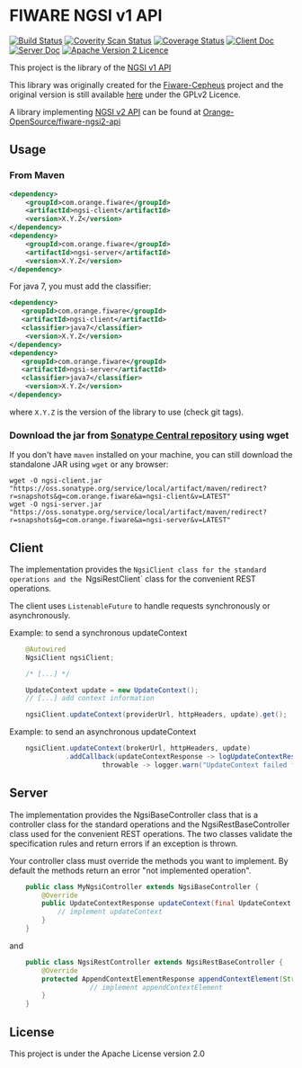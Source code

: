 # FIWARE NGSI v1 API

[![Build Status](https://travis-ci.org/Orange-OpenSource/fiware-ngsi-api.svg?branch=master)](https://travis-ci.org/Orange-OpenSource/fiware-ngsi-api)
[![Coverity Scan Status](https://scan.coverity.com/projects/7972/badge.svg)](https://scan.coverity.com/projects/7972)
[![Coverage Status](https://coveralls.io/repos/github/Orange-OpenSource/fiware-ngsi-api/badge.svg?branch=master)](https://coveralls.io/github/Orange-OpenSource/fiware-ngsi-api?branch=master)
[![Client Doc](https://img.shields.io/badge/client%20doc-latest-brightgreen.svg)](http://www.javadoc.io/doc/com.orange.fiware/ngsi-client)
[![Server Doc](https://img.shields.io/badge/server%20doc-latest-brightgreen.svg)](http://www.javadoc.io/doc/com.orange.fiware/ngsi-server)
[![Apache Version 2 Licence](https://img.shields.io/badge/License-Apache%20Version%202-blue.svg)](LICENSE.txt)

This project is the library of the [NGSI v1 API](http://forge.fiware.org/plugins/mediawiki/wiki/fiware/index.php/FI-WARE_NGSI:_publicly_available_documents)

This library was originally created for the [Fiware-Cepheus](https://github.com/Orange-OpenSource/fiware-cepheus) project
and the original version is still available [here](https://github.com/Orange-OpenSource/fiware-cepheus/tree/0.1.5/cepheus-ngsi)
under the GPLv2 Licence.

A library implementing [NGSI v2 API](http://telefonicaid.github.io/fiware-orion/api/v2/) can be found
at [Orange-OpenSource/fiware-ngsi2-api](https://github.com/Orange-OpenSource/fiware-ngsi2-api)

## Usage

### From Maven

```xml
<dependency>
    <groupId>com.orange.fiware</groupId>
    <artifactId>ngsi-client</artifactId>
    <version>X.Y.Z</version>
</dependency>
<dependency>
    <groupId>com.orange.fiware</groupId>
    <artifactId>ngsi-server</artifactId>
    <version>X.Y.Z</version>
</dependency>
```

For java 7, you must add the classifier:

```xml
<dependency>
   <groupId>com.orange.fiware</groupId>
   <artifactId>ngsi-client</artifactId>
   <classifier>java7</classifier>
    <version>X.Y.Z</version>
</dependency>
<dependency>
   <groupId>com.orange.fiware</groupId>
   <artifactId>ngsi-server</artifactId>
   <classifier>java7</classifier>
    <version>X.Y.Z</version>
</dependency>
```

where `X.Y.Z` is the version of the library to use (check git tags).

### Download the jar from [Sonatype Central repository](http://central.sonatype.org/) using wget

If you don't have `maven` installed on your machine, you can still download the standalone JAR using `wget` or any browser:

    wget -O ngsi-client.jar "https://oss.sonatype.org/service/local/artifact/maven/redirect?r=snapshots&g=com.orange.fiware&a=ngsi-client&v=LATEST"
    wget -O ngsi-server.jar "https://oss.sonatype.org/service/local/artifact/maven/redirect?r=snapshots&g=com.orange.fiware&a=ngsi-server&v=LATEST"


## Client

The implementation provides the `NgsiClient class for the standard operations
and the `NgsiRestClient` class for the convenient REST operations.

The client uses `ListenableFuture` to handle requests synchronously or asynchronously.

Example: to send a synchronous updateContext

```java
    @Autowired
    NgsiClient ngsiClient;

    /* [...] */

    UpdateContext update = new UpdateContext();
    // [...] add context information

    ngsiClient.updateContext(providerUrl, httpHeaders, update).get();
```

Example: to send an asynchronous updateContext

```java
    ngsiClient.updateContext(brokerUrl, httpHeaders, update)
              .addCallback(updateContextResponse -> logUpdateContextResponse(updateContextResponse, brokerUrl),
                       throwable -> logger.warn("UpdateContext failed for {}: {}", brokerUrl, throwable.toString()));
```

## Server

The implementation provides the NgsiBaseController class that is a controller class for the standard operations and
the NgsiRestBaseController class used for the convenient REST operations.
The two classes validate the specification rules and return errors if an exception is thrown.

Your controller class must override the methods you want to implement.
By default the methods return an error "not implemented operation".

```java
    public class MyNgsiController extends NgsiBaseController {
        @Override
        public UpdateContextResponse updateContext(final UpdateContext update) throws Exception {
            // implement updateContext
        }
    }
```

and

```java
    public class NgsiRestController extends NgsiRestBaseController {
        @Override
        protected AppendContextElementResponse appendContextElement(String entityID, AppendContextElement appendContextElement) throws Exception {
                    // implement appendContextElement
        }
    }
```

## License

This project is under the Apache License version 2.0
